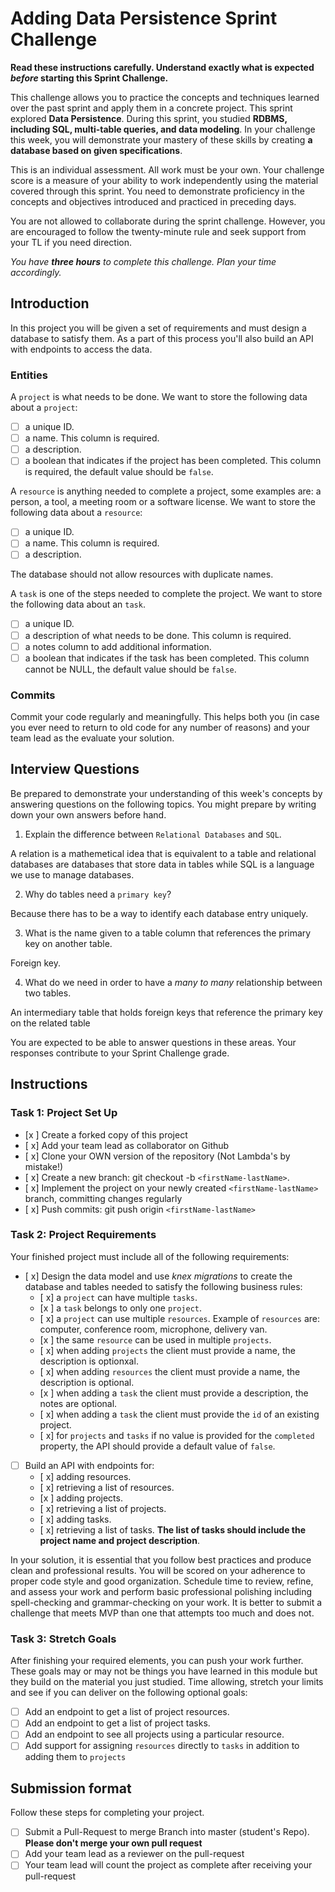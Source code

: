 # Adding Data Persistence Sprint Challenge

**Read these instructions carefully. Understand exactly what is expected _before_ starting this Sprint Challenge.**

This challenge allows you to practice the concepts and techniques learned over the past sprint and apply them in a concrete project. This sprint explored **Data Persistence**. During this sprint, you studied **RDBMS, including SQL, multi-table queries, and data modeling**. In your challenge this week, you will demonstrate your mastery of these skills by creating **a database based on given specifications**.

This is an individual assessment. All work must be your own. Your challenge score is a measure of your ability to work independently using the material covered through this sprint. You need to demonstrate proficiency in the concepts and objectives introduced and practiced in preceding days.

You are not allowed to collaborate during the sprint challenge. However, you are encouraged to follow the twenty-minute rule and seek support from your TL if you need direction.

_You have **three hours** to complete this challenge. Plan your time accordingly._

## Introduction

In this project you will be given a set of requirements and must design a database to satisfy them. As a part of this process you'll also build an API with endpoints to access the data.

### Entities

A `project` is what needs to be done. We want to store the following data about a `project`:

-   [ ] a unique ID.
-   [ ] a name. This column is required.
-   [ ] a description.
-   [ ] a boolean that indicates if the project has been completed. This column is required, the default value should be `false`.

A `resource` is anything needed to complete a project, some examples are: a person, a tool, a meeting room or a software license. We want to store the following data about a `resource`:

-   [ ] a unique ID.
-   [ ] a name. This column is required.
-   [ ] a description.

The database should not allow resources with duplicate names.

A `task` is one of the steps needed to complete the project. We want to store the following data about an `task`.

-   [ ] a unique ID.
-   [ ] a description of what needs to be done. This column is required.
-   [ ] a notes column to add additional information.
-   [ ] a boolean that indicates if the task has been completed. This column cannot be NULL, the default value should be `false`.

### Commits

Commit your code regularly and meaningfully. This helps both you (in case you ever need to return to old code for any number of reasons) and your team lead as the evaluate your solution.

## Interview Questions

Be prepared to demonstrate your understanding of this week's concepts by answering questions on the following topics. You might prepare by writing down your own answers before hand.

1. Explain the difference between `Relational Databases` and `SQL`.


A relation is a mathemetical idea that is equivalent to a table and relational databases are databases that store data in tables while SQL is a  language we use to manage databases.


2. Why do tables need a `primary key`?

Because there has to be a way to identify each database entry uniquely.

3. What is the name given to a table column that references the primary key on another table.

Foreign key. 

4. What do we need in order to have a _many to many_ relationship between two tables.

An intermediary table that holds foreign keys that reference the primary key on the related table

You are expected to be able to answer questions in these areas. Your responses contribute to your Sprint Challenge grade.

## Instructions

### Task 1: Project Set Up

-   [x ] Create a forked copy of this project
-   [ x] Add your team lead as collaborator on Github
-   [ x] Clone your OWN version of the repository (Not Lambda's by mistake!)
-   [ x] Create a new branch: git checkout -b `<firstName-lastName>`.
-   [ x] Implement the project on your newly created `<firstName-lastName>` branch, committing changes regularly
-   [ x] Push commits: git push origin `<firstName-lastName>`

### Task 2: Project Requirements

Your finished project must include all of the following requirements:

-   [ x] Design the data model and use _knex migrations_ to create the database and tables needed to satisfy the following business rules:
    -   [ x] a `project` can have multiple `tasks`.
    -   [x ] a `task` belongs to only one `project`.
    -   [ x] a `project` can use multiple `resources`. Example of `resources` are: computer, conference room, microphone, delivery van.
    -   [x ] the same `resource` can be used in multiple `projects`.
    -   [ x] when adding `projects` the client must provide a name, the description is optionxal.
    -   [ x] when adding `resources` the client must provide a name, the description is optional.
    -   [x ] when adding a `task` the client must provide a description, the notes are optional.
    -   [ x] when adding a `task` the client must provide the `id` of an existing project.
    -   [ x] for `projects` and `tasks` if no value is provided for the `completed` property, the API should provide a default value of `false`.
-   [ ] Build an API with endpoints for:
    -   [ x] adding resources.
    -   [ x] retrieving a list of resources.
    -   [x ] adding projects.
    -   [ x] retrieving a list of projects.
    -   [ x] adding tasks.
    -   [ x] retrieving a list of tasks. **The list of tasks should include the project name and project description**.

In your solution, it is essential that you follow best practices and produce clean and professional results. You will be scored on your adherence to proper code style and good organization. Schedule time to review, refine, and assess your work and perform basic professional polishing including spell-checking and grammar-checking on your work. It is better to submit a challenge that meets MVP than one that attempts too much and does not.

### Task 3: Stretch Goals

After finishing your required elements, you can push your work further. These goals may or may not be things you have learned in this module but they build on the material you just studied. Time allowing, stretch your limits and see if you can deliver on the following optional goals:

-   [ ] Add an endpoint to get a list of project resources.
-   [ ] Add an endpoint to get a list of project tasks.
-   [ ] Add an endpoint to see all projects using a particular resource.
-   [ ] Add support for assigning `resources` directly to `tasks` in addition to adding them to `projects`

## Submission format

Follow these steps for completing your project.

-   [ ] Submit a Pull-Request to merge <firstName-lastName> Branch into master (student's Repo). **Please don't merge your own pull request**
-   [ ] Add your team lead as a reviewer on the pull-request
-   [ ] Your team lead will count the project as complete after receiving your pull-request
